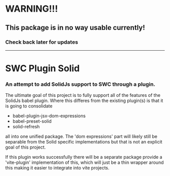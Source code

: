 # WARNING!!!
## This package is in no way usable currently!
### Check back later for updates

---

# SWC Plugin Solid

### An attempt to add SolidJs support to SWC through a plugin.

The ultimate goal of this project is to fully support all of the features of the SolidJs babel plugin.
Where this differes from the existing plugin(s) is that it is going to consolidate
- babel-plugin-jsx-dom-expressions
- babel-preset-solid
- solid-refresh

all into one unified package. The 'dom expressions' part will likely still be separable from the Solid
specific implementations but that is not an explicit goal of this project.

If this plugin works successfully there will be a separate package provide a 'vite-plugin' implementation
of this, which will just be a thin wrapper around this making it easier to integrate into vite projects.
